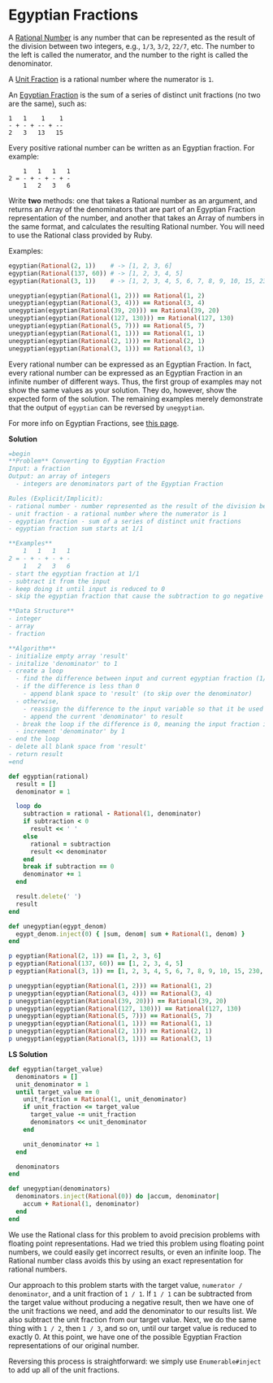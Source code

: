 # Egyptian Fractions

A [Rational Number](https://en.wikipedia.org/wiki/Rational_number) is any number that can be represented as the result of the division between two integers, e.g., `1/3`, `3/2`, `22/7`, etc. The number to the left is called the numerator, and the number to the right is called the denominator.

A [Unit Fraction](https://en.wikipedia.org/wiki/Unit_fraction) is a rational number where the numerator is `1`.

An [Egyptian Fraction](https://en.wikipedia.org/wiki/Egyptian_fraction) is the sum of a series of distinct unit fractions (no two are the same), such as:

```plaintext
1   1    1    1
- + - + -- + --
2   3   13   15
```

Every positive rational number can be written as an Egyptian fraction. For example:

```plaintext
    1   1   1   1
2 = - + - + - + -
    1   2   3   6
```

Write **two** methods: one that takes a Rational number as an argument, and returns an Array of the denominators that are part of an Egyptian Fraction representation of the number, and another that takes an Array of numbers in the same format, and calculates the resulting Rational number. You will need to use the Rational class provided by Ruby.

Examples:

```ruby
egyptian(Rational(2, 1))    # -> [1, 2, 3, 6]
egyptian(Rational(137, 60)) # -> [1, 2, 3, 4, 5]
egyptian(Rational(3, 1))    # -> [1, 2, 3, 4, 5, 6, 7, 8, 9, 10, 15, 230, 57960]

unegyptian(egyptian(Rational(1, 2))) == Rational(1, 2)
unegyptian(egyptian(Rational(3, 4))) == Rational(3, 4)
unegyptian(egyptian(Rational(39, 20))) == Rational(39, 20)
unegyptian(egyptian(Rational(127, 130))) == Rational(127, 130)
unegyptian(egyptian(Rational(5, 7))) == Rational(5, 7)
unegyptian(egyptian(Rational(1, 1))) == Rational(1, 1)
unegyptian(egyptian(Rational(2, 1))) == Rational(2, 1)
unegyptian(egyptian(Rational(3, 1))) == Rational(3, 1)
```

Every rational number can be expressed as an Egyptian Fraction. In fact, every rational number can be expressed as an Egyptian Fraction in an infinite number of different ways. Thus, the first group of examples may not show the same values as your solution. They do, however, show the expected form of the solution. The remaining examples merely demonstrate that the output of `egyptian` can be reversed by `unegyptian`.

For more info on Egyptian Fractions, see [this page](http://www.maths.surrey.ac.uk/hosted-sites/R.Knott/Fractions/egyptian.html).

**Solution**

```ruby
=begin
**Problem** Converting to Egyptian Fraction
Input: a fraction
Output: an array of integers
  - integers are denominators part of the Egyptian Fraction

Rules (Explicit/Implicit):
- rational number - number represented as the result of the division between two integers
- unit fraction - a rational number where the numerator is 1
- egyptian fraction - sum of a series of distinct unit fractions
- egyptian fraction sum starts at 1/1

**Examples**
    1   1   1   1
2 = - + - + - + -
    1   2   3   6
- start the egyptian fraction at 1/1
- subtract it from the input
- keep doing it until input is reduced to 0
- skip the egyptian fraction that cause the subtraction to go negative

**Data Structure**
- integer
- array
- fraction

**Algorithm**
- initialize empty array 'result'
- initalize 'denominator' to 1 
- create a loop
  - find the difference between input and current egyptian fraction (1/denominator)
  - if the difference is less than 0
    - append blank space to 'result' (to skip over the denominator)
  - otherwise, 
    - reassign the difference to the input variable so that it be used for next iteration
    - append the current 'denominator' to result
  - break the loop if the difference is 0, meaning the input fraction is evenly split into the sum of its egyptian fractions
  - increment 'denominator' by 1
- end the loop
- delete all blank space from 'result'
- return result
=end

def egyptian(rational)
  result = []
  denominator = 1

  loop do
    subtraction = rational - Rational(1, denominator)
    if subtraction < 0
      result << ' '
    else
      rational = subtraction
      result << denominator
    end
    break if subtraction == 0
    denominator += 1
  end

  result.delete(' ')
  result
end

def unegyptian(egypt_denom)
  egypt_denom.inject(0) { |sum, denom| sum + Rational(1, denom) }
end

p egyptian(Rational(2, 1)) == [1, 2, 3, 6]
p egyptian(Rational(137, 60)) == [1, 2, 3, 4, 5]
p egyptian(Rational(3, 1)) == [1, 2, 3, 4, 5, 6, 7, 8, 9, 10, 15, 230, 57960]

p unegyptian(egyptian(Rational(1, 2))) == Rational(1, 2)
p unegyptian(egyptian(Rational(3, 4))) == Rational(3, 4)
p unegyptian(egyptian(Rational(39, 20))) == Rational(39, 20)
p unegyptian(egyptian(Rational(127, 130))) == Rational(127, 130)
p unegyptian(egyptian(Rational(5, 7))) == Rational(5, 7)
p unegyptian(egyptian(Rational(1, 1))) == Rational(1, 1)
p unegyptian(egyptian(Rational(2, 1))) == Rational(2, 1)
p unegyptian(egyptian(Rational(3, 1))) == Rational(3, 1)
```

**LS Solution**

```ruby
def egyptian(target_value)
  denominators = []
  unit_denominator = 1
  until target_value == 0
    unit_fraction = Rational(1, unit_denominator)
    if unit_fraction <= target_value
      target_value -= unit_fraction
      denominators << unit_denominator
    end

    unit_denominator += 1
  end

  denominators
end

def unegyptian(denominators)
  denominators.inject(Rational(0)) do |accum, denominator|
    accum + Rational(1, denominator)
  end
end
```

We use the Rational class for this problem to avoid precision problems with floating point representations. Had we tried this problem using floating point numbers, we could easily get incorrect results, or even an infinite loop. The Rational number class avoids this by using an exact representation for rational numbers.

Our approach to this problem starts with the target value, `numerator / denominator`, and a unit fraction of `1 / 1`. If `1 / 1` can be subtracted from the target value without producing a negative result, then we have one of the unit fractions we need, and add the denominator to our results list. We also subtract the unit fraction from our target value. Next, we do the same thing with `1 / 2`, then `1 / 3`, and so on, until our target value is reduced to exactly 0. At this point, we have one of the possible Egyptian Fraction representations of our original number.

Reversing this process is straightforward: we simply use `Enumerable#inject` to add up all of the unit fractions.